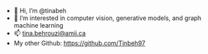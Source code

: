 - 👋 Hi, I’m @tinabeh
- 👀 I’m interested in computer vision, generative models, and graph machine learning
- 📫 tina.behrouzi@amii.ca
- My other Github: https://github.com/Tinbeh97

<!---
tinabeh/tinabeh is a ✨ special ✨ repository because its `README.md` (this file) appears on your GitHub profile.
You can click the Preview link to take a look at your changes.
--->
